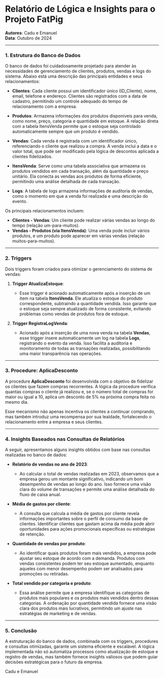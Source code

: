 # Relatório de Lógica e Insights para o Projeto FatPig

**Autores**: Cadu e Emanuel  
**Data**: Outubro de 2024

---

### 1. **Estrutura do Banco de Dados**

O banco de dados foi cuidadosamente projetado para atender às necessidades de gerenciamento de clientes, produtos, vendas e logs do sistema. Abaixo está uma descrição das principais entidades e seus relacionamentos:

- **Clientes**: Cada cliente possui um identificador único (ID_Cliente), nome, email, telefone e endereço. Clientes são registrados com a data de cadastro, permitindo um controle adequado do tempo de relacionamento com a empresa.
  
- **Produtos**: Armazena informações dos produtos disponíveis para venda, como nome, preço, categoria e quantidade em estoque. A relação direta com a tabela ItensVenda permite que o estoque seja controlado automaticamente sempre que um produto é vendido.

- **Vendas**: Cada venda é registrada com um identificador único, referenciando o cliente que realizou a compra. A venda inclui a data e o valor total, que pode ser modificado pela lógica de descontos aplicada a clientes fidelizados.

- **ItensVenda**: Serve como uma tabela associativa que armazena os produtos vendidos em cada transação, além da quantidade e preço unitário. Ela conecta as vendas aos produtos de forma eficiente, permitindo uma análise detalhada de cada transação.

- **Logs**: A tabela de logs armazena informações de auditoria de vendas, como o momento em que a venda foi realizada e uma descrição do evento.

Os principais relacionamentos incluem:
- **Clientes - Vendas**: Um cliente pode realizar várias vendas ao longo do tempo (relação um-para-muitos).
- **Vendas - Produtos (via ItensVenda)**: Uma venda pode incluir vários produtos, e um produto pode aparecer em várias vendas (relação muitos-para-muitos).

---

### 2. **Triggers**

Dois triggers foram criados para otimizar o gerenciamento do sistema de vendas:

1. **Trigger AtualizaEstoque**:
   - Esse trigger é acionado automaticamente após a inserção de um item na tabela **ItensVenda**. Ele atualiza o estoque do produto correspondente, subtraindo a quantidade vendida. Isso garante que o estoque seja sempre atualizado de forma consistente, evitando problemas como vendas de produtos fora de estoque.

2. **Trigger RegistraLogVenda**:
   - Acionado após a inserção de uma nova venda na tabela **Vendas**, esse trigger insere automaticamente um log na tabela **Logs**, registrando o evento da venda. Isso facilita a auditoria e monitoramento de todas as transações realizadas, possibilitando uma maior transparência nas operações.

---

### 3. **Procedure: AplicaDesconto**

A procedure **AplicaDesconto** foi desenvolvida com o objetivo de fidelizar os clientes que fazem compras recorrentes. A lógica da procedure verifica quantas compras o cliente já realizou e, se o número total de compras for maior ou igual a 10, aplica um desconto de 5% na próxima compra feita no mesmo dia. 

Esse mecanismo não apenas incentiva os clientes a continuar comprando, mas também introduz uma recompensa por sua lealdade, fortalecendo o relacionamento entre a empresa e seus clientes.

---

### 4. **Insights Baseados nas Consultas de Relatórios**

A seguir, apresentamos alguns insights obtidos com base nas consultas realizadas no banco de dados:

- **Relatório de vendas no ano de 2023**:
  - Ao calcular o total de vendas realizadas em 2023, observamos que a empresa gerou um montante significativo, indicando um bom desempenho de vendas ao longo do ano. Isso fornece uma visão clara do volume de transações e permite uma análise detalhada do fluxo de caixa anual.

- **Média de gastos por cliente**:
  - A consulta que calcula a média de gastos por cliente revela informações importantes sobre o perfil de consumo da base de clientes. Identificar clientes que gastam acima da média pode abrir oportunidades para ações promocionais específicas ou estratégias de retenção.

- **Quantidade de vendas por produto**:
  - Ao identificar quais produtos foram mais vendidos, a empresa pode ajustar seu estoque de acordo com a demanda. Produtos com vendas consistentes podem ter seu estoque aumentado, enquanto aqueles com menor desempenho podem ser analisados para promoções ou retiradas.

- **Total vendido por categoria e produto**:
  - Essa análise permite que a empresa identifique as categorias de produtos mais populares e os produtos mais vendidos dentro dessas categorias. A ordenação por quantidade vendida fornece uma visão clara dos produtos mais lucrativos, permitindo um ajuste nas estratégias de marketing e de vendas.

---

### 5. **Conclusão**

A estruturação do banco de dados, combinada com os triggers, procedures e consultas otimizadas, garante um sistema eficiente e escalável. A lógica implementada não só automatiza processos como atualização de estoque e registro de vendas, mas também fornece insights valiosos que podem guiar decisões estratégicas para o futuro da empresa.

Cadu e Emanuel
